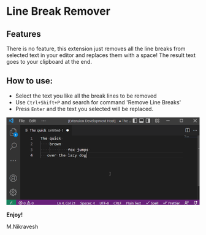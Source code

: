 # Line Break Remover

## Features

There is no feature, this extension just removes all the line breaks from selected text in your editor and replaces them with a space!
The result text goes to your clipboard at the end.

## How to use:

- Select the text you like all the break lines to be removed
- Use `Ctrl+Shift+P` and search for command 'Remove Line Breaks'
- Press `Enter` and the text you selected will be replaced.

![feature X](https://raw.githubusercontent.com/Bafan/LineBreakRemover/main/Animation.gif)

**Enjoy!**

M.Nikravesh
